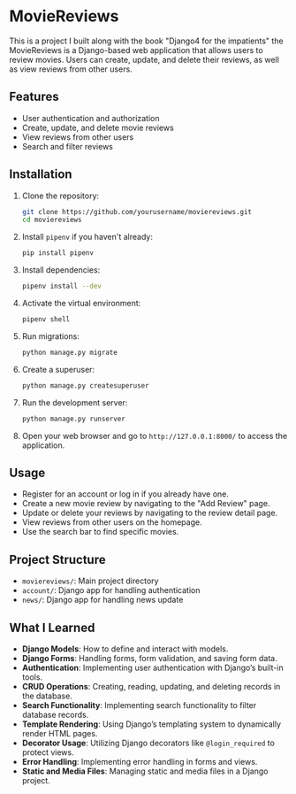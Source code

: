 # MovieReviews
This is a project I built along with the book "Django4 for the impatients" the MovieReviews is a Django-based web application that allows users to review movies. Users can create, update, and delete their reviews, as well as view reviews from other users.

## Features

- User authentication and authorization
- Create, update, and delete movie reviews
- View reviews from other users
- Search and filter reviews

## Installation

1. Clone the repository:
    ```sh
    git clone https://github.com/yourusername/moviereviews.git
    cd moviereviews
    ```

2. Install `pipenv` if you haven't already:
    ```sh
    pip install pipenv
    ```

3. Install dependencies:
    ```sh
    pipenv install --dev
    ```

4. Activate the virtual environment:
    ```sh
    pipenv shell
    ```

5. Run migrations:
    ```sh
    python manage.py migrate
    ```

6. Create a superuser:
    ```sh
    python manage.py createsuperuser
    ```

7. Run the development server:
    ```sh
    python manage.py runserver
    ```

8. Open your web browser and go to `http://127.0.0.1:8000/` to access the application.

## Usage

- Register for an account or log in if you already have one.
- Create a new movie review by navigating to the "Add Review" page.
- Update or delete your reviews by navigating to the review detail page.
- View reviews from other users on the homepage.
- Use the search bar to find specific movies.

## Project Structure

- `moviereviews/`: Main project directory
- `account/`: Django app for handling authentication
- `news/`: Django app for handling news update

## What I Learned

- **Django Models**: How to define and interact with models.
- **Django Forms**: Handling forms, form validation, and saving form data.
- **Authentication**: Implementing user authentication with Django’s built-in tools.
- **CRUD Operations**: Creating, reading, updating, and deleting records in the database.
- **Search Functionality**: Implementing search functionality to filter database records.
- **Template Rendering**: Using Django’s templating system to dynamically render HTML pages.
- **Decorator Usage**: Utilizing Django decorators like `@login_required` to protect views.
- **Error Handling**: Implementing error handling in forms and views.
- **Static and Media Files**: Managing static and media files in a Django project.
